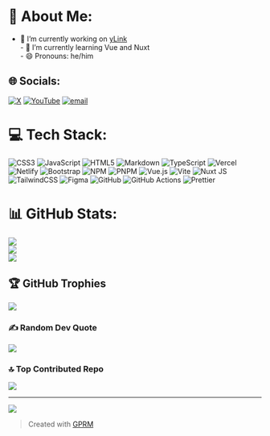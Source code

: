 # 💫 About Me:
- 🔭 I’m currently working on [yLink](https://github.com/art70x/yLink)<br>- 🌱 I’m currently learning Vue and Nuxt<br>- 😄 Pronouns: he/him<br>


## 🌐 Socials:
[![X](https://img.shields.io/badge/X-black.svg?logo=X&logoColor=white)](https://x.com/art70x) [![YouTube](https://img.shields.io/badge/YouTube-%23FF0000.svg?logo=YouTube&logoColor=white)](https://youtube.com/@art70x) [![email](https://img.shields.io/badge/Email-D14836?logo=gmail&logoColor=white)](mailto:xy.art70@gmail.com) 

# 💻 Tech Stack:
![CSS3](https://img.shields.io/badge/css3-%231572B6.svg?style=for-the-badge&logo=css3&logoColor=white) ![JavaScript](https://img.shields.io/badge/javascript-%23323330.svg?style=for-the-badge&logo=javascript&logoColor=%23F7DF1E) ![HTML5](https://img.shields.io/badge/html5-%23E34F26.svg?style=for-the-badge&logo=html5&logoColor=white) ![Markdown](https://img.shields.io/badge/markdown-%23000000.svg?style=for-the-badge&logo=markdown&logoColor=white) ![TypeScript](https://img.shields.io/badge/typescript-%23007ACC.svg?style=for-the-badge&logo=typescript&logoColor=white) ![Vercel](https://img.shields.io/badge/vercel-%23000000.svg?style=for-the-badge&logo=vercel&logoColor=white) ![Netlify](https://img.shields.io/badge/netlify-%23000000.svg?style=for-the-badge&logo=netlify&logoColor=#00C7B7) ![Bootstrap](https://img.shields.io/badge/bootstrap-%238511FA.svg?style=for-the-badge&logo=bootstrap&logoColor=white) ![NPM](https://img.shields.io/badge/NPM-%23CB3837.svg?style=for-the-badge&logo=npm&logoColor=white) ![PNPM](https://img.shields.io/badge/pnpm-%234a4a4a.svg?style=for-the-badge&logo=pnpm&logoColor=f69220) ![Vue.js](https://img.shields.io/badge/vue.js-%2335495e.svg?style=for-the-badge&logo=vuedotjs&logoColor=%234FC08D) ![Vite](https://img.shields.io/badge/vite-%23646CFF.svg?style=for-the-badge&logo=vite&logoColor=white) ![Nuxt JS](https://img.shields.io/badge/Nuxt-002E3B?style=for-the-badge&logo=nuxt.js&logoColor=#00DC82) ![TailwindCSS](https://img.shields.io/badge/tailwindcss-%2338B2AC.svg?style=for-the-badge&logo=tailwind-css&logoColor=white) ![Figma](https://img.shields.io/badge/figma-%23F24E1E.svg?style=for-the-badge&logo=figma&logoColor=white) ![GitHub](https://img.shields.io/badge/github-%23121011.svg?style=for-the-badge&logo=github&logoColor=white) ![GitHub Actions](https://img.shields.io/badge/github%20actions-%232671E5.svg?style=for-the-badge&logo=githubactions&logoColor=white) ![Prettier](https://img.shields.io/badge/prettier-%23F7B93E.svg?style=for-the-badge&logo=prettier&logoColor=black)
# 📊 GitHub Stats:
![](https://github-readme-stats.vercel.app/api?username=art70x&theme=github_dark&hide_border=false&include_all_commits=true&count_private=false)<br/>
![](https://nirzak-streak-stats.vercel.app/?user=art70x&theme=github_dark&hide_border=false)<br/>
![](https://github-readme-stats.vercel.app/api/top-langs/?username=art70x&theme=github_dark&size_weight=0.5&count_weight=0.5&hide_border=false&include_all_commits=true&langs_count=5&count_private=false)

## 🏆 GitHub Trophies
![](https://github-profile-trophy.vercel.app/?username=art70x&theme=github_dark&no-frame=false&no-bg=false&margin-w=4)

### ✍️ Random Dev Quote
![](https://quotes-github-readme.vercel.app/api?type=horizontal&theme=radical)

### 🔝 Top Contributed Repo
![](https://github-contributor-stats.vercel.app/api?username=art70x&limit=5&theme=github_dark&combine_all_yearly_contributions=true)

---
[![](https://visitcount.itsvg.in/api?id=art70x&icon=5&color=1)](https://visitcount.itsvg.in)

> Created with [GPRM](https://gprm.itsvg.in)

